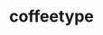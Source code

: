 ---
title: "coffeetype"
description: "A minimalist typing test built using Java Swing."
# The name of the file is used to generate the pretty link

# Relative paths within "attachments" folder
previewImage: ""
coverImage: ""

tags:
- Featured
- UI/UX Design
- App Development
---